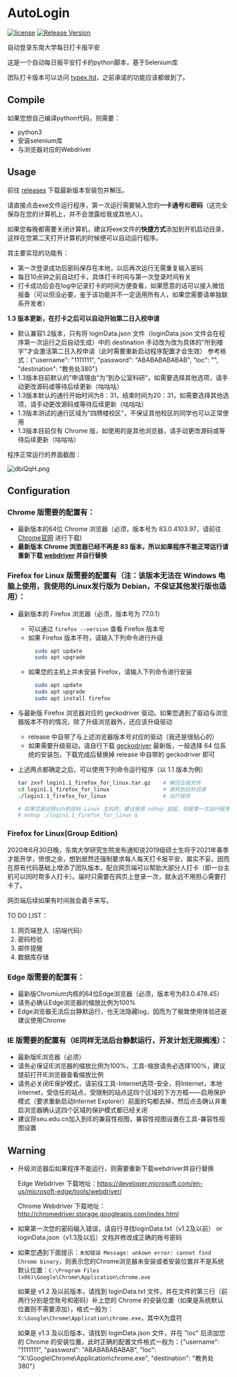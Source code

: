 # AutoLogin

[![license](https://img.shields.io/github/license/StephenHoo/AutoLogin)](https://github.com/StephenHoo/AutoLogin/blob/master/LICENSE)
[![Release Version](https://img.shields.io/github/release/StephenHoo/AutoLogin)](https://github.com/StephenHoo/AutoLogin/releases)

自动登录东南大学每日打卡报平安

这是一个自动每日报平安打卡的python脚本，基于Selenium库

团队打卡版本可以访问 [typex.ltd](https://www.typex.ltd)，之前承诺的功能应该都做到了。

## Compile

如果您想自己编译python代码，则需要：

* python3
* 安装selenium库
* 与浏览器对应的Webdriver

## Usage

前往 [releases](https://github.com/StephenHoo/AutoLogin/releases) 下载最新版本安装包并解压。

请直接点击exe文件运行程序，第一次运行需要输入您的**一卡通号**和**密码**（这完全保存在您的计算机上，并不会泄露给我或其他人）。

如果您每晚都需要关闭计算机，建议将exe文件的**快捷方式**添加到开机启动目录，这样在您第二天打开计算机的时候便可以自动运行程序。

其主要实现的功能有：

* 第一次登录成功后密码保存在本地，以后再次运行无需重复输入密码
* 每日10点钟之前自动打卡，具体打卡时间与第一次登录时间有关
* 打卡成功后会在log中记录打卡的时间方便查看，如果愿意的话可以接入微信报备（可以但没必要，鉴于该功能并不一定适用所有人，如果您需要请单独联系开发者）

**1.3 版本更新，在打卡之后可以自动开始第二日入校申请**

* 默认兼容1.2版本，只有将 loginData.json 文件（loginData.json 文件会在程序第一次运行之后自动生成）中的 destination 手动改为改为具体的"所到楼宇"才会激活第二日入校申请（此时需要重新启动程序配置才会生效）
参考格式：{"username": "1111111", "password": "ABABABABABAB", "loc": "", "destination": "教务处380"}
* 1.3版本目前默认的”申请理由“为”到办公室科研“，如需要选择其他选项，请手动更改源码或等待后续更新（咕咕咕）
* 1.3版本默认的通行开始时间为8：31，结束时间为20：31，如需要选择其他选项，请手动更改源码或等待后续更新（咕咕咕）
* 1.3版本测试的通行区域为”四牌楼校区“，不保证其他校区的同学也可以正常使用
* 1.3版本目前仅有 Chrome 版，如使用的是其他浏览器，请手动更改源码或等待后续更新（咕咕咕）

程序正常运行的界面截图：

![dbiQqH.png](https://s1.ax1x.com/2020/08/30/dbiQqH.png)


## Configuration

### Chrome 版需要的配置有：

* 最新版本的64位 Chrome 浏览器（必须，版本号为 83.0.4103.97，请前往 [Chrome官网](https://www.google.cn/intl/zh-CN/chrome/) 进行下载)
* **最新版本 Chrome 浏览器已经不再是 83 版本，所以如果程序不能正常运行请重新下载 [webdriver](http://chromedriver.storage.googleapis.com/index.html) 并自行替换**

### Firefox for Linux 版需要的配置有（注：该版本无法在 Windows 电脑上使用，我使用的Linux发行版为 Debian，不保证其他发行版也适用）：

* 最新版本的 Firefox 浏览器（必须，版本号为 77.0.1）

    * 可以通过 `firefox --version` 查看 Firefox 版本号
    * 如果 Firefox 版本不符，请输入下列命令进行升级
      ```bash
        sudo apt update
        sudo apt upgrade
      ```
    * 如果您的主机上并未安装 Firefox，请输入下列命令进行安装
      ```bash
        sudo apt update
        sudo apt upgrade
        sudo apt install firefox
      ```

* 与最新版 Firefox 浏览器对应的 geckodriver 驱动。如果您遇到了驱动与浏览器版本不符的情况，除了升级浏览器外，还应该升级驱动

    * release 中自带了与上述浏览器版本号对应的驱动（我还是很贴心的）
    * 如果需要升级驱动，请自行下载 [geckodriver](https://github.com/mozilla/geckodriver/releases) 最新版，一般选择 64 位系统的安装包，下载完成后替换掉 release 中自带的 geckodriver 即可

* 上述两点都确定之后，可以使用下列命令运行程序（以 1.1 版本为例）

  ```bash
  tar zxvf login1.1_firefox_for_linux.tar.gz    # 解压压缩文件
  cd login1.1_firefox_for_linux                 # 跳转到目标目录
  ./login1.1_firefox_for_linux                  # 运行程序

  # 如果您是远程ssh到目标 Linux 主机的，建议使用 nohup 挂起，但是第一次运行程序时不可以挂起，因为要输入账号密码
  # nohup ./login1.1_firefox_for_linux &
  ```

### Firefox for Linux(Group Edition)

2020年6月30日晚，东南大学研究生院发布通知说2019级硕士生将于2021年春季才能开学，愤恨之余，想到居然还强制要求每人每天打卡报平安，属实不妥。因而在原有代码基础上增添了团队版本，配合网页端可以帮助大部分人打卡（即一台主机可以同时帮多人打卡）。届时只需要在网页上登录一次，就永远不用担心需要打卡了。

网页端后续如果有时间我会着手来写。

TO DO LIST：

1. 网页端登入（前端代码）
2. 密码检验
3. 邮件提醒
4. 数据库存储

### Edge 版需要的配置有：

* 最新版Chromium内核的64位Edge浏览器（必须，版本号为83.0.478.45）
* 请务必确认Edge浏览器的缩放比例为100%
* Edge浏览器无法后台静默运行，也无法隐藏log，因而为了极致使用体验还是建议使用Chrome

### IE 版需要的配置有（IE同样无法后台静默运行，开发计划无限搁浅）：

* 最新版IE浏览器（必须）
* 请务必保证IE浏览器的缩放比例为100%，工具-缩放请务必选择100%，建议提前打开IE浏览器查看缩放比例
* 请务必关闭IE保护模式，请前往工具-Internet选项-安全，将Internet，本地Internet，受信任的站点，受限制的站点这四个区域的下方方框——启用保护模式（要求重新启动Internet Explorer）前面的勾都去掉，然后点击确认并重启浏览器确认这四个区域的保护模式都已经关闭
* 建议将seu.edu.cn加入到IE的兼容性视图，兼容性视图设置在工具-兼容性视图设置

## Warning

* 升级浏览器后如果程序不能运行，则需要重新下载webdriver并自行替换

    Edge Webdriver 下载地址：https://developer.microsoft.com/en-us/microsoft-edge/tools/webdriver/

    Chrome Webdriver 下载地址：http://chromedriver.storage.googleapis.com/index.html

* 如果第一次您的密码输入错误，请自行寻找loginData.txt（v1.2及以前） or loginData.json（v1.3及以后）文档并修改成正确的账号密码

* 如果您遇到下面提示：`未知错误 Message: unkown error: cannot find Chrome binary`，则表示您的Chrome浏览器未安装或者安装位置并不是系统默认位置：`C:\Program Files (x86)\Google\Chrome\Application\chrome.exe`

    如果是 v1.2 及以前版本，请找到 loginData.txt 文件，并在文件的第三行（前两行分别是您账号和密码）补上您的 Chrome 的安装位置（如果是系统默认位置则不需要添加），格式一般为：`X:\Google\Chrome\Application\chrome.exe`，其中X为盘符
    
    如果是 v1.3 及以后版本，请找到 loginData.json 文件，并在 "loc" 后添加您的 Chrome 的安装位置，此时正确的配置文件格式一般为：{"username": "1111111", "password": "ABABABABABAB", "loc": "X:\Google\Chrome\Application\chrome.exe", "destination": "教务处380"}

